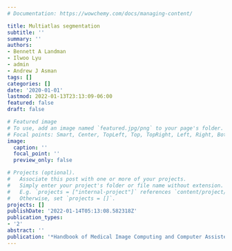 ```yaml
---
# Documentation: https://wowchemy.com/docs/managing-content/

title: Multiatlas segmentation
subtitle: ''
summary: ''
authors:
- Bennett A Landman
- Ilwoo Lyu
- admin
- Andrew J Asman
tags: []
categories: []
date: '2020-01-01'
lastmod: 2022-01-13T23:13:09-06:00
featured: false
draft: false

# Featured image
# To use, add an image named `featured.jpg/png` to your page's folder.
# Focal points: Smart, Center, TopLeft, Top, TopRight, Left, Right, BottomLeft, Bottom, BottomRight.
image:
  caption: ''
  focal_point: ''
  preview_only: false

# Projects (optional).
#   Associate this post with one or more of your projects.
#   Simply enter your project's folder or file name without extension.
#   E.g. `projects = ["internal-project"]` references `content/project/deep-learning/index.md`.
#   Otherwise, set `projects = []`.
projects: []
publishDate: '2022-01-14T05:13:08.582318Z'
publication_types:
- '2'
abstract: ''
publication: '*Handbook of Medical Image Computing and Computer Assisted Intervention*'
---
```

